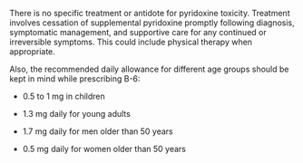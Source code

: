 There is no specific treatment or antidote for pyridoxine toxicity. Treatment involves cessation of supplemental pyridoxine promptly following diagnosis, symptomatic management, and supportive care for any continued or irreversible symptoms. This could include physical therapy when appropriate.

Also, the recommended daily allowance for different age groups should be kept in mind while prescribing B-6:

- 0.5 to 1 mg in children

- 1.3 mg daily for young adults

- 1.7 mg daily for men older than 50 years

- 0.5 mg daily for women older than 50 years